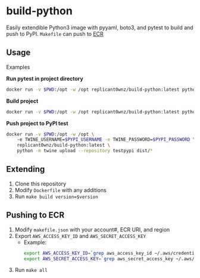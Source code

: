 # build-python
Easily extendible Python3 image with pyyaml, boto3, and pytest to build and push to PyPI. `Makefile` can push to [ECR](https://aws.amazon.com/ecr/)

## Usage

Examples

**Run pytest in project directory**
```bash
docker run -v $PWD:/opt -w /opt replicant0wnz/build-python:latest python -m pytest tests
```

**Build project**
```bash
docker run -v $PWD:/opt -w /opt replicant0wnz/build-python:latest python -m build
```

**Push project to PyPI test**
```bash
docker run -v $PWD:/opt -w /opt \ 
    -e TWINE_USERNAME=$PYPI_USERNAME -e TWINE_PASSWORD=$PYPI_PASSWORD \ 
    replicant0wnz/build-python:latest \
    python -m twine upload --repository testpypi dist/* 
```

## Extending
1. Clone this repository
2. Modify `Dockerfile` with any additions
3. Run `make build version=$version`

## Pushing to ECR
1. Modify `makefile.json` with your account#, ECR URI, and region
2. Export `AWS_ACCESS_KEY_ID` and `AWS_SECRET_ACCESS_KEY`
    - Example:
        ```bash
        export AWS_ACCESS_KEY_ID=`grep aws_access_key_id ~/.aws/credentials | awk '{print $3}'`
        export AWS_SECRET_ACCESS_KEY=`grep aws_secret_access_key ~/.aws/credentials | awk '{print $3}'`
        ```
2. Run `make all`
